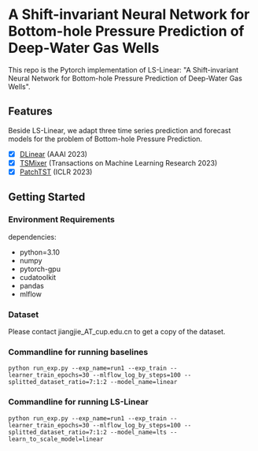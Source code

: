 # A Shift-invariant Neural Network for Bottom-hole Pressure Prediction of Deep-Water Gas Wells

This repo is the Pytorch implementation of LS-Linear: "A Shift-invariant Neural Network for Bottom-hole Pressure Prediction of Deep-Water Gas Wells".

## Features

Beside LS-Linear, we adapt three time series prediction and forecast models for the problem of Bottom-hole Pressure Prediction.
- [x] [DLinear](https://arxiv.org/pdf/2205.13504) (AAAI 2023)
- [x] [TSMixer](https://arxiv.org/pdf/2303.06053) (Transactions on Machine Learning Research 2023)
- [x] [PatchTST](https://arxiv.org/abs/2211.14730) (ICLR 2023)

## Getting Started
### Environment Requirements

dependencies:
  - python=3.10
  - numpy
  - pytorch-gpu
  - cudatoolkit
  - pandas
  - mlflow

### Dataset

Please contact jiangjie_AT_cup.edu.cn to get a copy of the dataset.

### Commandline for running baselines

```python run_exp.py --exp_name=run1 --exp_train --learner_train_epochs=30 --mlflow_log_by_steps=100 --splitted_dataset_ratio=7:1:2 --model_name=linear```

### Commandline for running LS-Linear

```python run_exp.py --exp_name=run1 --exp_train --learner_train_epochs=30 --mlflow_log_by_steps=100 --splitted_dataset_ratio=7:1:2 --model_name=lts --learn_to_scale_model=linear```
